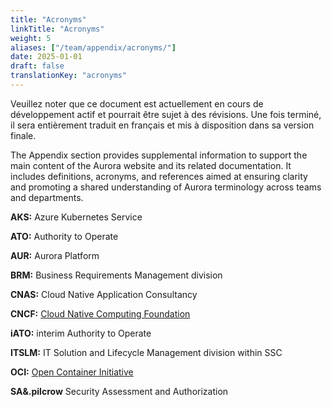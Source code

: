 ```yaml
---
title: "Acronyms"
linkTitle: "Acronyms"
weight: 5
aliases: ["/team/appendix/acronyms/"]
date: 2025-01-01
draft: false
translationKey: "acronyms"
---
```


<gcds-alert alert-role="danger" container="full" heading="Avis de traduction" hide-close-btn="true" hide-role-icon="false" is-fixed="false" class="hydrated mb-400">
<gcds-text>Veuillez noter que ce document est actuellement en cours de développement actif et pourrait être sujet à des révisions. Une fois terminé, il sera entièrement traduit en français et mis à disposition dans sa version finale.</gcds-text>
</gcds-alert>

The Appendix section provides supplemental information to support the main content of the Aurora website and its related documentation. It includes definitions, acronyms, and references aimed at ensuring clarity and promoting a shared understanding of Aurora terminology across teams and departments.

**AKS:** Azure Kubernetes Service

**ATO:** Authority to Operate

**AUR:** Aurora Platform

**BRM:** Business Requirements Management division

**CNAS:** Cloud Native Application Consultancy

**CNCF:** [Cloud Native Computing Foundation](https://www.cncf.io/)

**iATO:** interim Authority to Operate

**ITSLM:** IT Solution and Lifecycle Management division within SSC

**OCI:** [Open Container Initiative](https://opencontainers.org/)

**SA&.pilcrow** Security Assessment and Authorization
